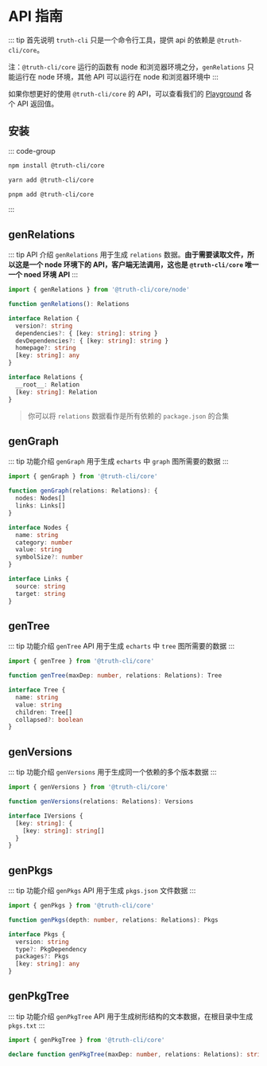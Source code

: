 # API 指南

::: tip 首先说明
`truth-cli` 只是一个命令行工具，提供 api 的依赖是 `@truth-cli/core`。

注：`@truth-cli/core` 运行的函数有 node 和浏览器环境之分，`genRelations` 只能运行在 node 环境，其他 API 可以运行在 node 和浏览器环境中
:::

如果你想更好的使用 `@truth-cli/core` 的 API，可以查看我们的 [Playground](https://truth-cli-playground.vercel.app/) 各个 API 返回值。

## 安装

::: code-group
```bash [npm]
npm install @truth-cli/core
```
```bash [yarn]
yarn add @truth-cli/core
```
```bash [pnpm]
pnpm add @truth-cli/core
```
:::

## genRelations

::: tip API 介绍
`genRelations` 用于生成 `relations` 数据。**由于需要读取文件，所以这是一个 node 环境下的 API，客户端无法调用，这也是 `@truth-cli/core` 唯一一个 noed 环境 API**
:::

```ts
import { genRelations } from '@truth-cli/core/node'

function genRelations(): Relations

interface Relation {
  version?: string
  dependencies?: { [key: string]: string }
  devDependencies?: { [key: string]: string }
  homepage?: string
  [key: string]: any
}

interface Relations {
  __root__: Relation
  [key: string]: Relation
}
```

> 你可以将 `relations` 数据看作是所有依赖的 `package.json` 的合集

## genGraph

::: tip 功能介绍
`genGraph` 用于生成 `echarts` 中 `graph` 图所需要的数据
:::

```ts
import { genGraph } from '@truth-cli/core'

function genGraph(relations: Relations): {
  nodes: Nodes[]
  links: Links[]
}

interface Nodes {
  name: string
  category: number
  value: string
  symbolSize?: number
}

interface Links {
  source: string
  target: string
}
```

## genTree

::: tip 功能介绍
`genTree` API 用于生成 `echarts` 中 `tree` 图所需要的数据
:::

```ts
import { genTree } from '@truth-cli/core'

function genTree(maxDep: number, relations: Relations): Tree

interface Tree {
  name: string
  value: string
  children: Tree[]
  collapsed?: boolean
}
```

## genVersions

::: tip 功能介绍
`genVersions` 用于生成同一个依赖的多个版本数据
:::

```ts
import { genVersions } from '@truth-cli/core'

function genVersions(relations: Relations): Versions

interface IVersions {
  [key: string]: {
    [key: string]: string[]
  }
}
```

## genPkgs

::: tip 功能介绍
`genPkgs` API 用于生成 `pkgs.json` 文件数据
:::

```ts
import { genPkgs } from '@truth-cli/core'

function genPkgs(depth: number, relations: Relations): Pkgs

interface Pkgs {
  version: string
  type?: PkgDependency
  packages?: Pkgs
  [key: string]: any
}
```

## genPkgTree

::: tip 功能介绍
`genPkgTree` API 用于生成树形结构的文本数据，在根目录中生成 `pkgs.txt`
:::

```ts
import { genPkgTree } from '@truth-cli/core'

declare function genPkgTree(maxDep: number, relations: Relations): string
```